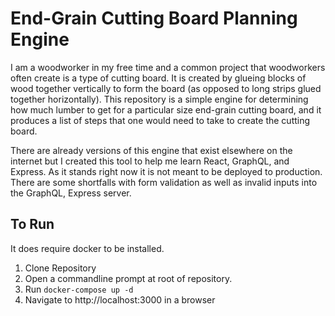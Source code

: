 # End-Grain Cutting Board Planning Engine
I am a woodworker in my free time and a common project that woodworkers often create is a type of cutting board. It is created by glueing blocks of wood together vertically to form the board (as opposed to long strips glued together horizontally). This repository is a simple engine for determining how much lumber to get for a particular size end-grain cutting board, and it produces a list of steps that one would need to take to create the cutting board.

There are already versions of this engine that exist elsewhere on the internet but I created this tool to help me learn React, GraphQL, and Express. As it stands right now it is not meant to be deployed to production. There are some shortfalls with form validation as well as invalid inputs into the GraphQL, Express server.

## To Run
It does require docker to be installed.
1. Clone Repository
2. Open a commandline prompt at root of repository.
3. Run `docker-compose up -d`
4. Navigate to http://localhost:3000 in a browser
